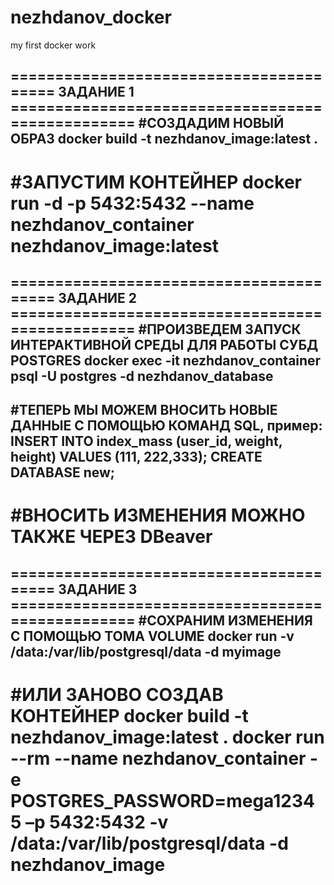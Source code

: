 # nezhdanov_docker
my first docker work

======================================== ЗАДАНИЕ 1 =================================================
#СОЗДАДИМ НОВЫЙ ОБРАЗ
docker build -t nezhdanov_image:latest .
---------------------------------------------------------------------------------------------------
#ЗАПУСТИМ КОНТЕЙНЕР
docker run -d -p 5432:5432 --name nezhdanov_container nezhdanov_image:latest
===================================================================================================


======================================== ЗАДАНИЕ 2 =================================================
#ПРОИЗВЕДЕМ ЗАПУСК ИНТЕРАКТИВНОЙ СРЕДЫ ДЛЯ РАБОТЫ СУБД POSTGRES
docker exec -it nezhdanov_container psql -U postgres -d nezhdanov_database
---------------------------------------------------------------------------------------------------
#ТЕПЕРЬ МЫ МОЖЕМ ВНОСИТЬ НОВЫЕ ДАННЫЕ С ПОМОЩЬЮ КОМАНД SQL, пример:
INSERT INTO index_mass (user_id, weight, height) VALUES (111, 222,333);
CREATE DATABASE new;
---------------------------------------------------------------------------------------------------
#ВНОСИТЬ ИЗМЕНЕНИЯ МОЖНО ТАКЖЕ ЧЕРЕЗ DBeaver
===================================================================================================


======================================== ЗАДАНИЕ 3 =================================================
#СОХРАНИМ ИЗМЕНЕНИЯ С ПОМОЩЬЮ ТОМА VOLUME
docker run -v /data:/var/lib/postgresql/data -d myimage
---------------------------------------------------------------------------------------------------
#ИЛИ ЗАНОВО СОЗДАВ КОНТЕЙНЕР
docker build -t nezhdanov_image:latest .
docker run --rm --name nezhdanov_container -e POSTGRES_PASSWORD=mega12345 –p 5432:5432 -v /data:/var/lib/postgresql/data -d nezhdanov_image
===================================================================================================